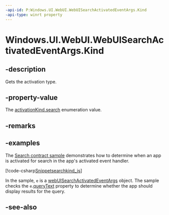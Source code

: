 ```yaml
---
-api-id: P:Windows.UI.WebUI.WebUISearchActivatedEventArgs.Kind
-api-type: winrt property
---
```


<!-- Property syntax
public Windows.ApplicationModel.Activation.ActivationKind Kind { get; }
-->

# Windows.UI.WebUI.WebUISearchActivatedEventArgs.Kind

## -description
Gets the activation type.

## -property-value
The [activationKind.search](../windows.applicationmodel.activation/activationkind.md) enumeration value.

## -remarks

## -examples
The [Search contract sample](https://github.com/microsoftarchive/msdn-code-gallery-microsoft/tree/master/Official%20Windows%20Platform%20Sample/Windows%208.1%20Store%20app%20samples/99866-Windows%208.1%20Store%20app%20samples/Search%20contract%20sample) demonstrates how to determine when an app is activated for search in the app's activated event handler.


[!code-csharp[Snippetsearchkind_js](../windows.applicationmodel.search/code/SearchContract/js/js/default.js#Snippetsearchkind_js)]

In the sample, `e` is a [webUISearchActivatedEventArgs](webuisearchactivatedeventargs.md) object. The sample checks the `e`.[queryText](webuisearchactivatedeventargs_querytext.md) property to determine whether the app should display results for the query.

## -see-also
